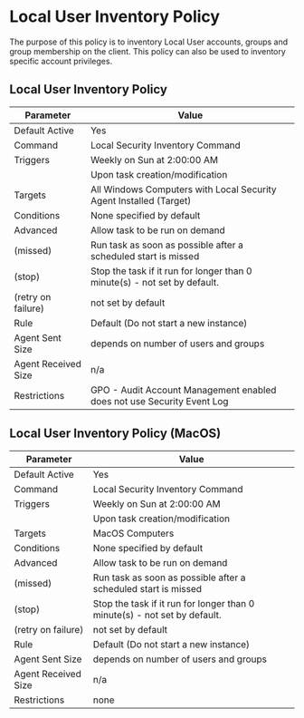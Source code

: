 [title]: # (Local User Inventory Policy)
[tags]: # (task)
[priority]: # (5)
# Local User Inventory Policy

The purpose of this policy is to inventory Local User accounts, groups and group membership on the client. This policy can also be used to inventory specific account privileges.

## Local User Inventory Policy

| Parameter | Value |
| ----- | ----- |
| Default Active | Yes |
| Command | Local Security Inventory Command |
| Triggers | Weekly on Sun at 2:00:00 AM |
| | Upon task creation/modification |
| Targets | All Windows Computers with Local Security Agent Installed (Target) |
| Conditions | None specified by default |
| Advanced | Allow task to be run on demand |
| (missed) | Run task as soon as possible after a scheduled start is missed |
| (stop) | Stop the task if it run for longer than 0 minute(s) - not set by default. |
| (retry on failure) | not set by default |
| Rule | Default (Do not start a new instance) |
| Agent Sent Size | depends on number of users and groups |
| Agent Received Size | n/a |
| Restrictions | GPO - Audit Account Management enabled does not use Security Event Log |

## Local User Inventory Policy (MacOS)

| Parameter | Value |
| ----- | ----- |
| Default Active | Yes |
| Command | Local Security Inventory Command |
| Triggers | Weekly on Sun at 2:00:00 AM |
| | Upon task creation/modification |
| Targets | MacOS Computers |
| Conditions | None specified by default |
| Advanced | Allow task to be run on demand |
| (missed) | Run task as soon as possible after a scheduled start is missed |
| (stop) | Stop the task if it run for longer than 0 minute(s) - not set by default. |
| (retry on failure) | not set by default |
| Rule | Default (Do not start a new instance) |
| Agent Sent Size | depends on number of users and groups |
| Agent Received Size | n/a |
| Restrictions | none |
